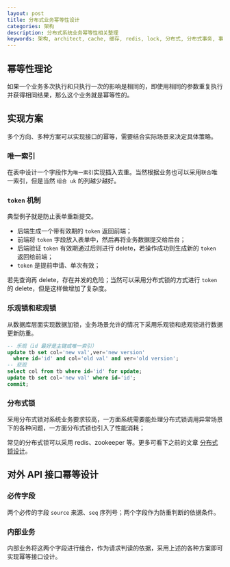 ```yaml
---
layout: post
title: 分布式业务幂等性设计
categories: 架构
description: 分布式系统业务幂等性相关整理
keywords: 架构, architect, cache, 缓存, redis, lock, 分布式, 分布式事务, 事务, 数据库, 幂等
---
```


## 幂等性理论

如果一个业务多次执行和只执行一次的影响是相同的，即使用相同的参数重复执行并获得相同结果，那么这个业务就是幂等性的。

## 实现方案

多个方向、多种方案可以实现接口的幂等，需要结合实际场景来决定具体策略。

### 唯一索引

在表中设计一个字段作为`唯一索引`实现插入去重。当然根据业务也可以采用`联合`唯一索引，但是当然 `组合 uk` 的列越少越好。

### `token` 机制

典型例子就是防止表单重新提交。

- 后端生成一个带有效期的 `token` 返回前端；
- 前端将 `token` 字段放入表单中，然后再将业务数据提交给后台；
- 后端验证 `token` 有效期通过后则进行 delete，若操作成功则生成新的 `token` 返回给前端；
- `token` 是提前申请、单次有效；

若先查询再 delete，存在并发的危险；当然可以采用分布式锁的方式进行 `token` 的 delete，但是这样做增加了复杂度。

### 乐观锁和悲观锁

从数据库层面实现数据加锁，业务场景允许的情况下采用乐观锁和悲观锁进行数据更新防重。

```sql
-- 乐观（id 最好是主键或唯一索引）
update tb set col='new val',ver='new version'
  where id='id' and col='old val' and ver='old version';
-- 悲观
select col from tb where id='id' for update;
update tb set col='new val' where id='id';
commit;
```

### 分布式锁

采用分布式锁对系统业务要求较高，一方面系统需要能处理分布式锁调用异常场景下的各种问题，一方面分布式锁也引入了性能消耗；

常见的分布式锁可以采用 redis、zookeeper 等。更多可看下之前的文章 [分布式锁设计](/distributed-lock)。

## 对外 API 接口幂等设计

### 必传字段

两个必传的字段 `source` 来源、`seq` 序列号；两个字段作为防重判断的依据条件。

### 内部业务

内部业务将这两个字段进行组合，作为请求判读的依据，采用上述的各种方案即可实现幂等接口设计。
